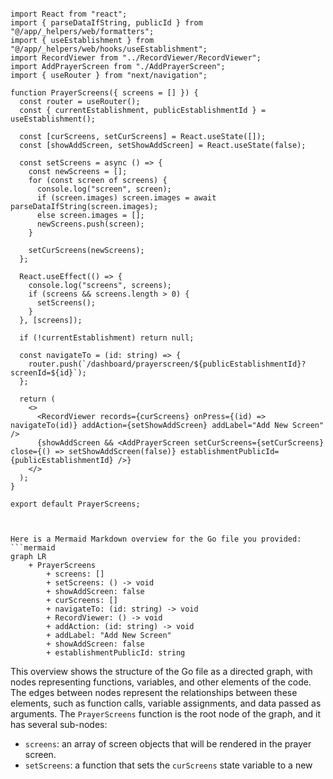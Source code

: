 ```tsx

import React from "react";
import { parseDataIfString, publicId } from "@/app/_helpers/web/formatters";
import { useEstablishment } from "@/app/_helpers/web/hooks/useEstablishment";
import RecordViewer from "../RecordViewer/RecordViewer";
import AddPrayerScreen from "./AddPrayerScreen";
import { useRouter } from "next/navigation";

function PrayerScreens({ screens = [] }) {
  const router = useRouter();
  const { currentEstablishment, publicEstablishmentId } = useEstablishment();

  const [curScreens, setCurScreens] = React.useState([]);
  const [showAddScreen, setShowAddScreen] = React.useState(false);

  const setScreens = async () => {
    const newScreens = [];
    for (const screen of screens) {
      console.log("screen", screen);
      if (screen.images) screen.images = await parseDataIfString(screen.images);
      else screen.images = [];
      newScreens.push(screen);
    }

    setCurScreens(newScreens);
  };

  React.useEffect(() => {
    console.log("screens", screens);
    if (screens && screens.length > 0) {
      setScreens();
    }
  }, [screens]);

  if (!currentEstablishment) return null;

  const navigateTo = (id: string) => {
    router.push(`/dashboard/prayerscreen/${publicEstablishmentId}?screenId=${id}`);
  };

  return (
    <>
      <RecordViewer records={curScreens} onPress={(id) => navigateTo(id)} addAction={setShowAddScreen} addLabel="Add New Screen" />
      {showAddScreen && <AddPrayerScreen setCurScreens={setCurScreens} close={() => setShowAddScreen(false)} establishmentPublicId={publicEstablishmentId} />}
    </>
  );
}

export default PrayerScreens;


```

```mermaid

Here is a Mermaid Markdown overview for the Go file you provided:
```mermaid
graph LR
    + PrayerScreens
        + screens: []
        + setScreens: () -> void
        + showAddScreen: false
        + curScreens: []
        + navigateTo: (id: string) -> void
        + RecordViewer: () -> void
        + addAction: (id: string) -> void
        + addLabel: "Add New Screen"
        + showAddScreen: false
        + establishmentPublicId: string
```
This overview shows the structure of the Go file as a directed graph, with nodes representing functions, variables, and other elements of the code. The edges between nodes represent the relationships between these elements, such as function calls, variable assignments, and data passed as arguments.
The `PrayerScreens` function is the root node of the graph, and it has several sub-nodes:
* `screens`: an array of screen objects that will be rendered in the prayer screen.
* `setScreens`: a function that sets the `curScreens` state variable to a new

```
